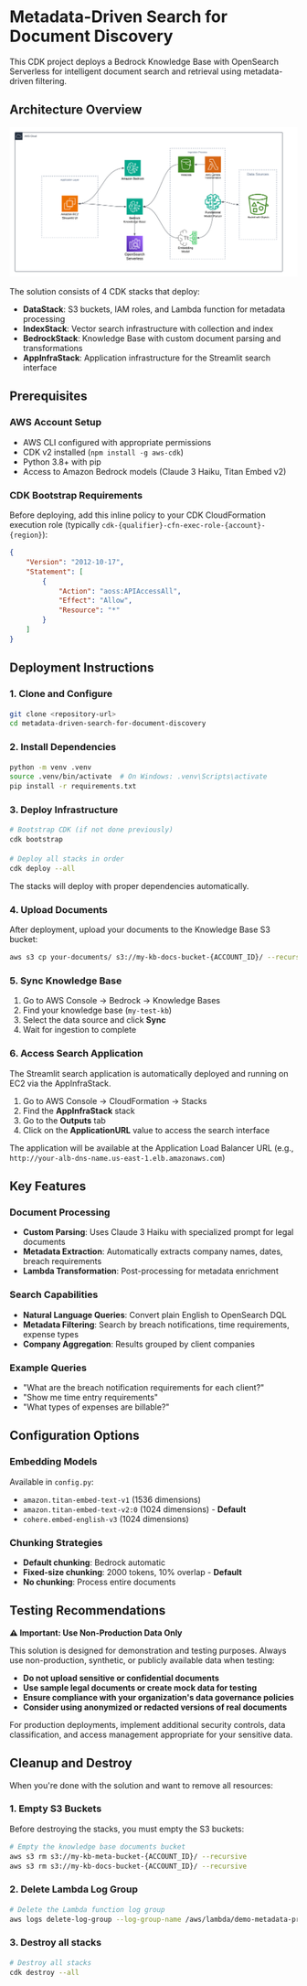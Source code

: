# Metadata-Driven Search for Document Discovery

This CDK project deploys a Bedrock Knowledge Base with OpenSearch Serverless for intelligent document search and retrieval using metadata-driven filtering.

## Architecture Overview
![Architecture Diagram](/resources/MetadataDrivenSearchDocDiscovery.png)

The solution consists of 4 CDK stacks that deploy:

- **DataStack**: S3 buckets, IAM roles, and Lambda function for metadata processing
- **IndexStack**: Vector search infrastructure with collection and index
- **BedrockStack**: Knowledge Base with custom document parsing and transformations
- **AppInfraStack**: Application infrastructure for the Streamlit search interface

## Prerequisites

### AWS Account Setup
- AWS CLI configured with appropriate permissions
- CDK v2 installed (`npm install -g aws-cdk`)
- Python 3.8+ with pip
- Access to Amazon Bedrock models (Claude 3 Haiku, Titan Embed v2)

### CDK Bootstrap Requirements
Before deploying, add this inline policy to your CDK CloudFormation execution role (typically `cdk-{qualifier}-cfn-exec-role-{account}-{region}`):

```json
{
    "Version": "2012-10-17",
    "Statement": [
        {
            "Action": "aoss:APIAccessAll",
            "Effect": "Allow",
            "Resource": "*"
        }
    ]
}
```

## Deployment Instructions

### 1. Clone and Configure
```bash
git clone <repository-url>
cd metadata-driven-search-for-document-discovery
```

### 2. Install Dependencies
```bash
python -m venv .venv
source .venv/bin/activate  # On Windows: .venv\Scripts\activate
pip install -r requirements.txt
```

### 3. Deploy Infrastructure
```bash
# Bootstrap CDK (if not done previously)
cdk bootstrap

# Deploy all stacks in order
cdk deploy --all
```

The stacks will deploy with proper dependencies automatically.

### 4. Upload Documents
After deployment, upload your documents to the Knowledge Base S3 bucket:
```bash
aws s3 cp your-documents/ s3://my-kb-docs-bucket-{ACCOUNT_ID}/ --recursive
```

### 5. Sync Knowledge Base
1. Go to AWS Console → Bedrock → Knowledge Bases
2. Find your knowledge base (`my-test-kb`)
3. Select the data source and click **Sync**
4. Wait for ingestion to complete

### 6. Access Search Application
The Streamlit search application is automatically deployed and running on EC2 via the AppInfraStack.

1. Go to AWS Console → CloudFormation → Stacks
2. Find the **AppInfraStack** stack
3. Go to the **Outputs** tab
4. Click on the **ApplicationURL** value to access the search interface

The application will be available at the Application Load Balancer URL (e.g., `http://your-alb-dns-name.us-east-1.elb.amazonaws.com`)

## Key Features

### Document Processing
- **Custom Parsing**: Uses Claude 3 Haiku with specialized prompt for legal documents
- **Metadata Extraction**: Automatically extracts company names, dates, breach requirements
- **Lambda Transformation**: Post-processing for metadata enrichment

### Search Capabilities
- **Natural Language Queries**: Convert plain English to OpenSearch DQL
- **Metadata Filtering**: Search by breach notifications, time requirements, expense types
- **Company Aggregation**: Results grouped by client companies

### Example Queries
- "What are the breach notification requirements for each client?"
- "Show me time entry requirements"
- "What types of expenses are billable?"

## Configuration Options

### Embedding Models
Available in `config.py`:
- `amazon.titan-embed-text-v1` (1536 dimensions)
- `amazon.titan-embed-text-v2:0` (1024 dimensions) - **Default**
- `cohere.embed-english-v3` (1024 dimensions)

### Chunking Strategies
- **Default chunking**: Bedrock automatic
- **Fixed-size chunking**: 2000 tokens, 10% overlap - **Default**
- **No chunking**: Process entire documents

## Testing Recommendations

**⚠️ Important: Use Non-Production Data Only**

This solution is designed for demonstration and testing purposes. Always use non-production, synthetic, or publicly available data when testing:

- **Do not upload sensitive or confidential documents**
- **Use sample legal documents or create mock data for testing**
- **Ensure compliance with your organization's data governance policies**
- **Consider using anonymized or redacted versions of real documents**

For production deployments, implement additional security controls, data classification, and access management appropriate for your sensitive data.

## Cleanup and Destroy

When you're done with the solution and want to remove all resources:

### 1. Empty S3 Buckets
Before destroying the stacks, you must empty the S3 buckets:
```bash
# Empty the knowledge base documents bucket
aws s3 rm s3://my-kb-meta-bucket-{ACCOUNT_ID}/ --recursive
aws s3 rm s3://my-kb-docs-bucket-{ACCOUNT_ID}/ --recursive
```

### 2. Delete Lambda Log Group
```bash
# Delete the Lambda function log group
aws logs delete-log-group --log-group-name /aws/lambda/demo-metadata-processing
```

### 3. Destroy all stacks
```bash
# Destroy all stacks
cdk destroy --all
```